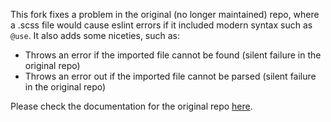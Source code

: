 This fork fixes a problem in the original (no longer maintained) repo, where a .scss file would cause eslint errors if it included modern
syntax such as `@use`. It also adds some niceties, such as:
- Throws an error if the imported file cannot be found (silent failure in the original repo)
- Throws an error out if the imported file cannot be parsed (silent failure in the original repo)

Please check the documentation for the original repo [here](https://github.com/atfzl/eslint-plugin-css-modules). 
